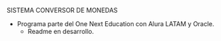 SISTEMA CONVERSOR DE MONEDAS
* Programa parte del One Next Education con Alura LATAM y Oracle.
  - Readme en desarrollo.
